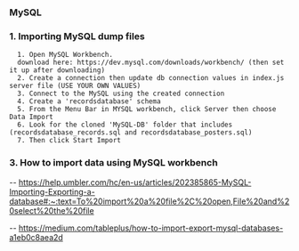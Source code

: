 ### MySQL


### 1. Importing MySQL dump files
      1. Open MySQL Workbench.
      download here: https://dev.mysql.com/downloads/workbench/ (then set it up after downloading)
      2. Create a connection then update db connection values in index.js server file (USE YOUR OWN VALUES)
      3. Connect to the MySQL using the created connection
      4. Create a 'recordsdatabase' schema
      5. From the Menu Bar in MYSQL workbench, click Server then choose Data Import
      6. Look for the cloned 'MySQL-DB' folder that includes (recordsdatabase_records.sql and recordsdatabase_posters.sql)
      7. Then click Start Import


### 3. How to import data using MySQL workbench

-- https://help.umbler.com/hc/en-us/articles/202385865-MySQL-Importing-Exporting-a-database#:~:text=To%20import%20a%20file%2C%20open,File%20and%20select%20the%20file

-- https://medium.com/tableplus/how-to-import-export-mysql-databases-a1eb0c8aea2d

